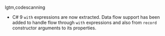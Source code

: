 lgtm,codescanning
* C# 9 `with` expressions are now extracted. Data flow support has been added to
handle flow through `with` expressions and also from `record` constructor arguments
to its properties.
